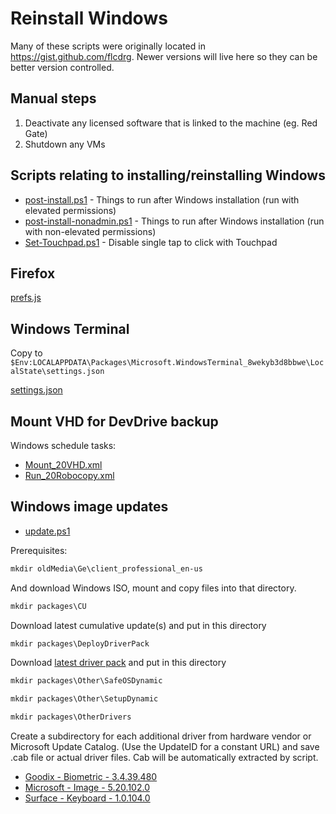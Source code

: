 # Reinstall Windows

Many of these scripts were originally located in <https://gist.github.com/flcdrg>. Newer versions will live here so they can be better version controlled.

## Manual steps

1. Deactivate any licensed software that is linked to the machine (eg. Red Gate)
2. Shutdown any VMs

## Scripts relating to installing/reinstalling Windows

- [post-install.ps1](post-install.ps1) - Things to run after Windows installation (run with elevated permissions)
- [post-install-nonadmin.ps1](post-install-nonadmin.ps1) - Things to run after Windows installation (run with non-elevated permissions)
- [Set-Touchpad.ps1](Set-Touchpad.ps1) - Disable single tap to click with Touchpad

## Firefox

[prefs.js](prefs.js)

## Windows Terminal

Copy to `$Env:LOCALAPPDATA\Packages\Microsoft.WindowsTerminal_8wekyb3d8bbwe\LocalState\settings.json`

[settings.json](settings.json)

## Mount VHD for DevDrive backup

Windows schedule tasks:

- [Mount_20VHD.xml](Mount_20VHD.xml)
- [Run_20Robocopy.xml](Run_20Robocopy.xml)

## Windows image updates

- [update.ps1](update.ps1)

Prerequisites:

```powershell
mkdir oldMedia\Ge\client_professional_en-us
```

And download Windows ISO, mount and copy files into that directory.

```powershell
mkdir packages\CU
```

Download latest cumulative update(s) and put in this directory

```powershell
mkdir packages\DeployDriverPack
```

Download [latest driver pack](https://www.dell.com/support/kbdoc/en-au/000214839/xps-15-9530-windows-11-driver-pack) and put in this directory

```powershell
mkdir packages\Other\SafeOSDynamic
```

```powershell
mkdir packages\Other\SetupDynamic
```

```powershell
mkdir packages\OtherDrivers
```

Create a subdirectory for each additional driver from hardware vendor or Microsoft Update Catalog. (Use the UpdateID for a constant URL) and save .cab file or actual driver files. Cab will be automatically extracted by script.

- [Goodix - Biometric - 3.4.39.480](https://www.catalog.update.microsoft.com/Search.aspx?q=0306ef03-48fe-4088-b87f-ecfd3013229e)
- [Microsoft - Image - 5.20.102.0](https://www.catalog.update.microsoft.com/Search.aspx?q=cb930838-93d4-4d89-96de-0712f579c6af)
- [Surface - Keyboard - 1.0.104.0](https://www.catalog.update.microsoft.com/Search.aspx?q=e02c0250-52da-4b93-b42f-e2a05dbb8069)